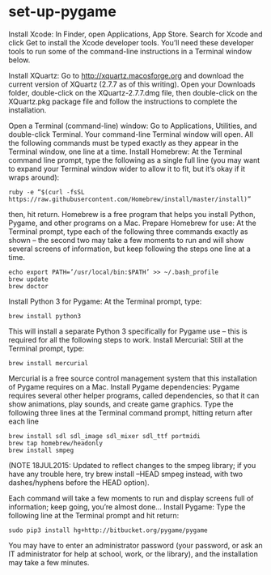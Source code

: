 # set-up-pygame

Install Xcode: In Finder, open Applications, App Store. Search for Xcode and click Get to install the Xcode developer tools. You’ll need these developer tools to run some of the command-line instructions in a Terminal window below.

Install XQuartz: Go to http://xquartz.macosforge.org and download the current version of XQuartz (2.7.7 as of this writing). Open your Downloads folder, double-click on the XQuartz-2.7.7.dmg file, then double-click on the XQuartz.pkg package file and follow the instructions to complete the installation.

Open a Terminal (command-line) window: Go to Applications, Utilities, and double-click Terminal. Your command-line Terminal window will open. All the following commands must be typed exactly as they appear in the Terminal window, one line at a time.
Install Homebrew: At the Terminal command line prompt, type the following as a single full line (you may want to expand your Terminal window wider to allow it to fit, but it’s okay if it wraps around):
```
ruby -e “$(curl -fsSL https://raw.githubusercontent.com/Homebrew/install/master/install)”
```

then, hit return. Homebrew is a free program that helps you install Python, Pygame, and other programs on a Mac.
Prepare Homebrew for use: At the Terminal prompt, type each of the following three commands exactly as shown – the second two may take a few moments to run and will show several screens of information, but keep following the steps one line at a time.
```
echo export PATH=’/usr/local/bin:$PATH’ >> ~/.bash_profile
brew update
brew doctor
```

Install Python 3 for Pygame: At the Terminal prompt, type:
```
brew install python3
```

This will install a separate Python 3 specifically for Pygame use – this is required for all the following steps to work.
Install Mercurial: Still at the Terminal prompt, type:
```
brew install mercurial
```

Mercurial is a free source control management system that this installation of Pygame requires on a Mac.
Install Pygame dependencies: Pygame requires several other helper programs, called dependencies, so that it can show animations, play sounds, and create game graphics. Type the following three lines at the Terminal command prompt, hitting return after each line
```
brew install sdl sdl_image sdl_mixer sdl_ttf portmidi
brew tap homebrew/headonly
brew install smpeg
```

(NOTE 18JUL2015: Updated to reflect changes to the smpeg library; if you have any trouble here, try brew install –HEAD smpeg instead, with two dashes/hyphens before the HEAD option).

Each command will take a few moments to run and display screens full of information; keep going, you’re almost done…
Install Pygame: Type the following line at the Terminal prompt and hit return:
```
sudo pip3 install hg+http://bitbucket.org/pygame/pygame
```

You may have to enter an administrator password (your password, or ask an IT administrator for help at school, work, or the library), and the installation may take a few minutes.
